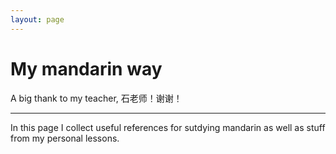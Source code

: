 ```yaml
---
layout: page
---
```


<div class="jumbotron">
  <h1 class="display-4">My mandarin way</h1>
  <p class="lead">A big thank to my teacher, 石老师！谢谢！</p>
  <hr class="my-4">
  <p>In this page I collect useful references for sutdying mandarin as well as stuff from my personal lessons.</p>
</div>
